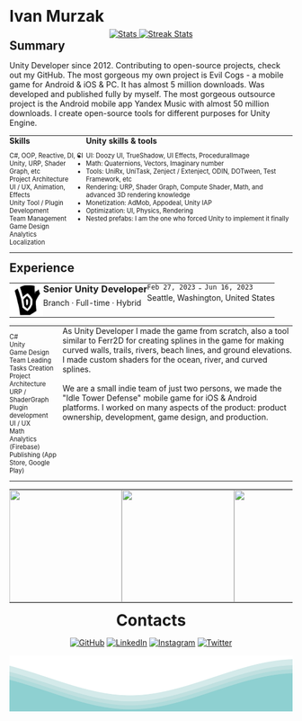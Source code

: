# Ivan Murzak

<div align="center">
  <a href="https://github-readme-stats.vercel.app">
    <img width="46%" alt="Stats" src="https://github-readme-stats.vercel.app/api?&count_private=true&include_all_commits=true&username=IvanMurzak&theme=default&custom_title=GitHub+Stats&hide_border=true"/>
  </a>
  <a href="https://github-readme-streak-stats.herokuapp.com">
    <img width="51%" alt="Streak Stats" src="https://github-readme-streak-stats.herokuapp.com/?user=IvanMurzak&theme=default&hide_border=true"/>
  </a>
</div>

## Summary

Unity Developer since 2012. Contributing to open-source projects, check out my GitHub.
The most gorgeous my own project is Evil Cogs - a mobile game for Android & iOS & PC. It has almost 5 million downloads. Was developed and published fully by myself. The most gorgeous outsource project is the Android mobile app Yandex Music with almost 50 million downloads. I create open-source tools for different purposes for Unity Engine.

<table border="0">
  <tr>
    <td>
      <h4> Skills </h4>
      <ul style="font-size: 0.8em">
        <li>C#, OOP, Reactive, DI, CI</li>
        <li>Unity, URP, Shader Graph, etc</li>
        <li>Project Architecture</li>
        <li>UI / UX, Animation, Effects</li>
        <li>Unity Tool / Plugin Development</li>
        <li>Team Management</li>
        <li>Game Design</li>
        <li>Analytics</li>
        <li>Localization</li>
      </ul>
    </td>
    <td>
      <h4> Unity skills & tools </h4>
      <ul style="font-size: 0.8em">
        <li>UI: Doozy UI, TrueShadow, UI Effects, ProceduralImage</li>
        <li>Math: Quaternions, Vectors, Imaginary number</li>
        <li>Tools: UniRx, UniTask, Zenject / Extenject, ODIN, DOTween, Test Framework, etc</li>
        <li>Rendering: URP, Shader Graph, Compute Shader, Math, and advanced 3D rendering knowledge</li>
        <li>Monetization: AdMob, Appodeal, Unity IAP</li>
        <li>Optimization: UI, Physics, Rendering</li>
        <li>Nested prefabs: I am the one who forced Unity to implement it finally</li>
      </ul>
    </td>
  </tr>
</table>

## Experience

<table>
  <tr>
    <td>
      <img width="60px" height="60px" style="object-fit: contain;" alight-content="left" src="https://github.com/IvanMurzak/IvanMurzak/blob/main/images/Experience/Branch/logo.png?raw=true"/>
    </td>
    <td>
      <h3>Senior Unity Developer</h3>
      Branch · Full-time · Hybrid
    </td>
    <td align="right!important" border="1">
      <code>Feb 27, 2023</code> - <code>Jun 16, 2023</code><br/>
      Seattle, Washington, United States
    </td>
  </tr>
</table>
<table>
  <tr>
    <td>
      <ul style="font-size: 0.8em">
        <li>C#</li>
        <li>Unity</li>
        <li>Game Design</li>
        <li>Team Leading</li>
        <li>Tasks Creation</li>
        <li>Project Architecture</li>
        <li>URP / ShaderGraph</li>
        <li>Plugin development</li>
        <li>UI / UX</li>
        <li>Math</li>
        <li>Analytics (Firebase)</li>
        <li>Publishing (App Store, Google Play)</li>
      </ul>
    </td>
    <td>
      As Unity Developer I made the game from scratch, also a tool similar to Ferr2D for creating splines in the game for making curved walls, trails, rivers, beach lines, and ground elevations. I made custom shaders for the ocean, river, and curved splines.<br/><br/>
      We are a small indie team of just two persons, we made the "Idle Tower Defense" mobile game for iOS & Android platforms. I worked on many aspects of the product: product ownership, development, game design, and production.
    </td>
  </tr>
</table>
<table>
  <tr>
    <td>
      <img width="200px" height="200px" style="object-fit: contain;" alight-content="left" src="https://github.com/IvanMurzak/IvanMurzak/blob/main/images/Experience/Branch/Castaways.Skins.gif?raw=true"/>
    </td>
    <td>
      <img width="200px" height="200px" style="object-fit: contain;" alight-content="left" src="https://github.com/IvanMurzak/IvanMurzak/blob/main/images/Experience/Branch/Castaways.Skins.gif?raw=true"/>
    </td>
    <td>
      <img width="200px" height="200px" style="object-fit: contain;" alight-content="left" src="https://github.com/IvanMurzak/IvanMurzak/blob/main/images/Experience/Branch/Castaways.Skins.gif?raw=true"/>
    </td>
    <td>
      <img width="200px" height="200px" style="object-fit: contain;" alight-content="left" src="https://github.com/IvanMurzak/IvanMurzak/blob/main/images/Experience/Branch/Castaways.Skins.gif?raw=true"/>
    </td>
  </tr>
</table>

<h1 align="center">Contacts</h1>
<p align="center">
  <a href="https://github.com/IvanMurzak"><img src="https://user-images.githubusercontent.com/58532023/171219272-a68dd897-a9c7-4826-b7e6-10ef84e6a0a8.png" alt="GitHub"/></a>
  <a href="https://www.linkedin.com/in/ivan-murzak"><img src="https://user-images.githubusercontent.com/58532023/171219303-8839f911-21bf-453f-b517-9dd6ef9a873c.png" alt="LinkedIn"/></a>
  <a href="https://www.instagram.com/baizor/"><img src="https://user-images.githubusercontent.com/58532023/171219320-cc1517cb-54a9-470c-a92d-965524a7b3aa.png" alt="Instagram"/></a>
  <a href="https://twitter.com/IvanMurzak"><img src="https://user-images.githubusercontent.com/58532023/171218519-2ccc030a-72b5-45ea-a2ec-7f1dfbef917f.png" alt="Twitter"/></a>
</p>

<img align="center" src="https://raw.githubusercontent.com/IvanMurzak/IvanMurzak/main/waves.svg" width="100%" height="100">

<style>
  table, table tr {
    width: 100%!important;
  }
  th, table td, table td * {
    border: 0px solid transparent!important;
    border-collapse: collapse!important;
    vertical-align: top!important;
    padding: 0!important;
    padding-top: 0!important;
    padding-right: 0!important;
    padding-bottom: 0!important;
    padding-right: 0!important;
  }
  h1, h2, h3, h4, h5, h6 {
    margin-top: 0!important;
    margin-bottom: 6px!important;
  }
</style>
